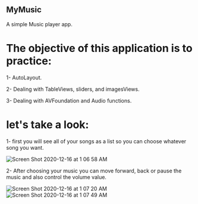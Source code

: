 ## MyMusic
A simple Music player app.

# The objective of this application is to practice:

1- AutoLayout. 

2- Dealing with TableViews, sliders, and imagesViews.

3- Dealing with AVFoundation and Audio functions.



# let's take a look:

1- first you will see all of your songs as a list so you can choose whatever song you want.

![Screen Shot 2020-12-16 at 1 06 58 AM](https://user-images.githubusercontent.com/39662661/102285397-e7897680-3f3e-11eb-81a9-0b6d360eddad.png)

2- After choosing your music you can move forward, back or pause the music and also control the volume value.

![Screen Shot 2020-12-16 at 1 07 20 AM](https://user-images.githubusercontent.com/39662661/102285800-aba2e100-3f3f-11eb-93e1-632488fbb7f3.png)
![Screen Shot 2020-12-16 at 1 07 49 AM](https://user-images.githubusercontent.com/39662661/102285809-b198c200-3f3f-11eb-885a-728be4f972b6.png)

